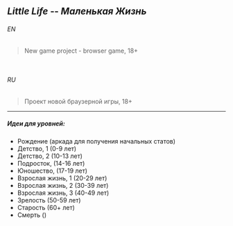 ## *Little Life* -- _Маленькая Жизнь_


###### EN

> New game project - browser game, 18+


<br>

###### RU

> Проект новой браузерной игры, 18+

___

##### Идеи для уровней:
+ Рождение (аркада для получения начальных статов)
+ Детство, 1 (0-9 лет)
+ Детство, 2 (10-13 лет)
+ Подросток, (14-16 лет)
+ Юношество, (17-19 лет)
+ Взрослая жизнь, 1 (20-29 лет)
+ Взрослая жизнь, 2 (30-39 лет)
+ Взрослая жизнь, 3 (40-49 лет)
+ Зрелость (50-59 лет)
+ Старость (60+ лет)
+ Смерть ()
